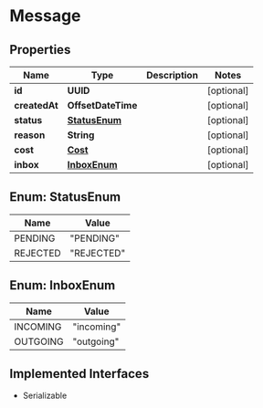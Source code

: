 

# Message


## Properties

| Name | Type | Description | Notes |
|------------ | ------------- | ------------- | -------------|
|**id** | **UUID** |  |  [optional] |
|**createdAt** | **OffsetDateTime** |  |  [optional] |
|**status** | [**StatusEnum**](#StatusEnum) |  |  [optional] |
|**reason** | **String** |  |  [optional] |
|**cost** | [**Cost**](Cost.md) |  |  [optional] |
|**inbox** | [**InboxEnum**](#InboxEnum) |  |  [optional] |



## Enum: StatusEnum

| Name | Value |
|---- | -----|
| PENDING | &quot;PENDING&quot; |
| REJECTED | &quot;REJECTED&quot; |



## Enum: InboxEnum

| Name | Value |
|---- | -----|
| INCOMING | &quot;incoming&quot; |
| OUTGOING | &quot;outgoing&quot; |


## Implemented Interfaces

* Serializable


